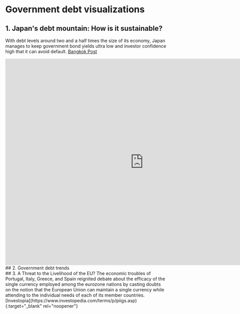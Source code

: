 # Government debt visualizations
## 1. Japan's debt mountain: How is it sustainable?
With debt levels around two and a half times the size of its economy, Japan manages to keep government bond yields ultra low and investor confidence high that it can avoid default.
[Bangkok Post](https://www.bangkokpost.com/business/1932556/japans-debt-mountain-how-is-it-sustainable-)
<iframe src="https://data.oecd.org/chart/6gJW" width="860" height="645" style="border: 0" mozallowfullscreen="true" webkitallowfullscreen="true" allowfullscreen="true"><a href="https://data.oecd.org/chart/6gJW" target="_blank">OECD Chart: General government debt, Total, % of GDP, Annual, 1995 – 2019</a></iframe>
## 2. Government debt trends
<div class="flourish-embed flourish-chart" data-src="visualisation/5283905"><script src="https://public.flourish.studio/resources/embed.js"></script></div>
## 3. A Threat to the Livelihood of the EU?
The economic troubles of Portugal, Italy, Greece, and Spain reignited debate about the efficacy of the single currency employed among the eurozone nations by casting doubts on the notion that the European Union can maintain a single currency while attending to the individual needs of each of its member countries. [Investopia](https://www.investopedia.com/terms/p/piigs.asp){:target="_blank" rel="noopener"}

